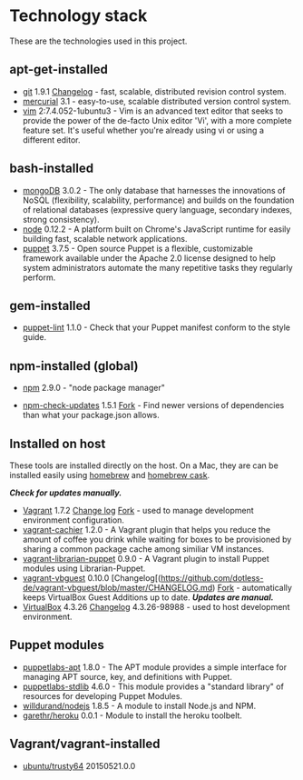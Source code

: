 # Technology stack

These are the technologies used in this project.

## apt-get-installed

- [git](http://packages.ubuntu.com/trusty/git) 1.9.1 [Changelog](https://github.com/git/git/tree/master/Documentation/RelNotes) - fast, scalable, distributed revision control system.
- [mercurial](http://packages.ubuntu.com/trusty/mercurial) 3.1 - easy-to-use, scalable distributed version control system.
- [vim](http://www.vim.org/) 2:7.4.052-1ubuntu3 - Vim is an advanced text editor that seeks to provide the power of the de-facto Unix editor 'Vi', with a more complete feature set. It's useful whether you're already using vi or using a different editor.

## bash-installed

- [mongoDB](http://www.mongodb.org/) 3.0.2 - The only database that harnesses the innovations of NoSQL (flexibility, scalability, performance) and builds on the foundation of relational databases (expressive query language, secondary indexes, strong consistency).
- [node](https://nodejs.org/) 0.12.2 - A platform built on Chrome's JavaScript runtime for easily building fast, scalable network applications.
- [puppet](http://puppetlabs.com/) 3.7.5 - Open source Puppet is a flexible, customizable framework available under the Apache 2.0 license designed to help system administrators automate the many repetitive tasks they regularly perform.

## gem-installed

- [puppet-lint](http://puppet-lint.com/) 1.1.0 - Check that your Puppet manifest conform to the style guide.

## npm-installed (global)

- [npm](https://npmjs.org/doc/) 2.9.0 - "node package manager"
* [npm-check-updates](https://www.npmjs.org/package/npm-check-updates) 1.5.1 [Fork](https://github.com/EATechnologies/npm-check-updates) - Find newer versions of dependencies than what your package.json allows.

## Installed on host

These tools are installed directly on the host.  On a Mac, they are can be installed easily using [homebrew](http://brew.sh/) and [homebrew cask](http://caskroom.io/).

***Check for updates manually.***

- [Vagrant](https://www.vagrantup.com/) 1.7.2 [Change log](https://github.com/mitchellh/vagrant/blob/master/CHANGELOG.md) [Fork](https://github.com/EATechnologies/vagrant) - used to manage development environment configuration.
- [vagrant-cachier](https://github.com/fgrehm/vagrant-cachier/) 1.2.0 - A Vagrant plugin that helps you reduce the amount of coffee you drink while waiting for boxes to be provisioned by sharing a common package cache among similiar VM instances.
- [vagrant-librarian-puppet](https://github.com/mhahn/vagrant-librarian-puppet) 0.9.0 - A Vagrant plugin to install Puppet modules using Librarian-Puppet.
- [vagrant-vbguest](https://github.com/dotless-de/vagrant-vbguest) 0.10.0 [Changelog[(https://github.com/dotless-de/vagrant-vbguest/blob/master/CHANGELOG.md) [Fork](https://github.com/EATechnologies/vagrant-vbguest) - automatically keeps VirtualBox Guest Additions up to date.  ***Updates are manual.***
- [VirtualBox](https://www.virtualbox.org/) 4.3.26 [Changelog](https://www.virtualbox.org/wiki/Changelog) 4.3.26-98988 - used to host development environment.

## Puppet modules

- [puppetlabs-apt](https://forge.puppetlabs.com/puppetlabs/apt) 1.8.0 - The APT module provides a simple interface for managing APT source, key, and definitions with Puppet.
- [puppetlabs-stdlib](https://forge.puppetlabs.com/puppetlabs/stdlib) 4.6.0 - This module provides a "standard library" of resources for developing Puppet Modules.
- [willdurand/nodejs](https://forge.puppetlabs.com/willdurand/nodejs) 1.8.5 - A module to install Node.js and NPM.
- [garethr/heroku](https://forge.puppetlabs.com/garethr/heroku) 0.0.1 - Module to install the heroku toolbelt.

## Vagrant/vagrant-installed

- [ubuntu/trusty64](https://atlas.hashicorp.com/ubuntu/boxes/trusty64) 20150521.0.0
